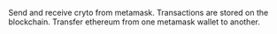 Send and receive cryto from metamask. Transactions are stored on the blockchain.
Transfer ethereum from one metamask wallet to another.
